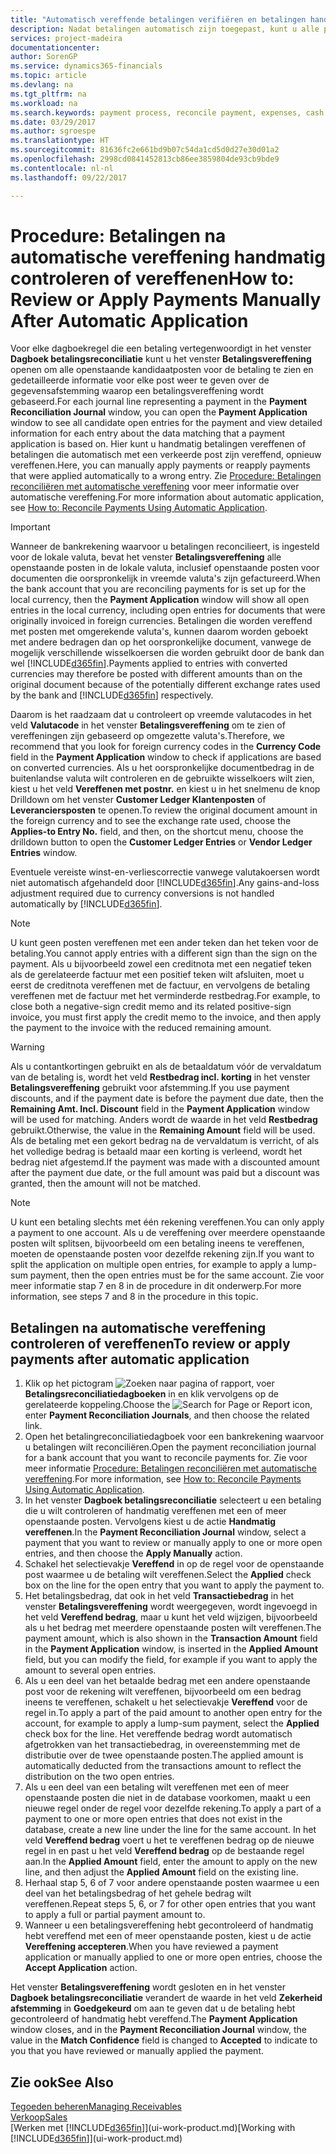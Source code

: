 ```yaml
---
title: "Automatisch vereffende betalingen verifiëren en betalingen handmatig opnieuw vereffenen | Microsoft Docs"
description: Nadat betalingen automatisch zijn toegepast, kunt u alle posten voor een betaling controleren en handmatig de posten die verkeerd zijn vereffend, opnieuw vereffenen.
services: project-madeira
documentationcenter: 
author: SorenGP
ms.service: dynamics365-financials
ms.topic: article
ms.devlang: na
ms.tgt_pltfrm: na
ms.workload: na
ms.search.keywords: payment process, reconcile payment, expenses, cash receipts
ms.date: 03/29/2017
ms.author: sgroespe
ms.translationtype: HT
ms.sourcegitcommit: 81636fc2e661bd9b07c54da1cd5d0d27e30d01a2
ms.openlocfilehash: 2998cd0841452813cb86ee3859804de93cb9bde9
ms.contentlocale: nl-nl
ms.lasthandoff: 09/22/2017

---
```

# <a name="how-to-review-or-apply-payments-manually-after-automatic-application"></a><span data-ttu-id="857ab-103">Procedure: Betalingen na automatische vereffening handmatig controleren of vereffenen</span><span class="sxs-lookup"><span data-stu-id="857ab-103">How to: Review or Apply Payments Manually After Automatic Application</span></span>
<span data-ttu-id="857ab-104">Voor elke dagboekregel die een betaling vertegenwoordigt in het venster **Dagboek betalingsreconciliatie** kunt u het venster **Betalingsvereffening** openen om alle openstaande kandidaatposten voor de betaling te zien en gedetailleerde informatie voor elke post weer te geven over de gegevensafstemming waarop een betalingsvereffening wordt gebaseerd.</span><span class="sxs-lookup"><span data-stu-id="857ab-104">For each journal line representing a payment in the **Payment Reconciliation Journal** window, you can open the **Payment Application** window to see all candidate open entries for the payment and view detailed information for each entry about the data matching that a payment application is based on.</span></span> <span data-ttu-id="857ab-105">Hier kunt u handmatig betalingen vereffenen of betalingen die automatisch met een verkeerde post zijn vereffend, opnieuw vereffenen.</span><span class="sxs-lookup"><span data-stu-id="857ab-105">Here, you can manually apply payments or reapply payments that were applied automatically to a wrong entry.</span></span> <span data-ttu-id="857ab-106">Zie [Procedure: Betalingen reconciliëren met automatische vereffening](receivables-how-reconcile-payments-auto-application.md) voor meer informatie over automatische vereffening.</span><span class="sxs-lookup"><span data-stu-id="857ab-106">For more information about automatic application, see [How to: Reconcile Payments Using Automatic Application](receivables-how-reconcile-payments-auto-application.md).</span></span>

> [!IMPORTANT]  
>   <span data-ttu-id="857ab-107">Wanneer de bankrekening waarvoor u betalingen reconcilieert, is ingesteld voor de lokale valuta, bevat het venster **Betalingsvereffening** alle openstaande posten in de lokale valuta, inclusief openstaande posten voor documenten die oorspronkelijk in vreemde valuta's zijn gefactureerd.</span><span class="sxs-lookup"><span data-stu-id="857ab-107">When the bank account that you are reconciling payments for is set up for the local currency, then the **Payment Application** window will show all open entries in the local currency, including open entries for documents that were originally invoiced in foreign currencies.</span></span> <span data-ttu-id="857ab-108">Betalingen die worden vereffend met posten met omgerekende valuta's, kunnen daarom worden geboekt met andere bedragen dan op het oorspronkelijke document, vanwege de mogelijk verschillende wisselkoersen die worden gebruikt door de bank dan wel [!INCLUDE[d365fin](includes/d365fin_md.md)].</span><span class="sxs-lookup"><span data-stu-id="857ab-108">Payments applied to entries with converted currencies may therefore be posted with different amounts than on the original document because of the potentially different exchange rates used by the bank and [!INCLUDE[d365fin](includes/d365fin_md.md)] respectively.</span></span>

<span data-ttu-id="857ab-109">Daarom is het raadzaam dat u controleert op vreemde valutacodes in het veld **Valutacode** in het venster **Betalingsvereffening** om te zien of vereffeningen zijn gebaseerd op omgezette valuta's.</span><span class="sxs-lookup"><span data-stu-id="857ab-109">Therefore, we recommend that you look for foreign currency codes in the **Currency Code** field in the **Payment Application** window to check if applications are based on converted currencies.</span></span> <span data-ttu-id="857ab-110">Als u het oorspronkelijke documentbedrag in de buitenlandse valuta wilt controleren en de gebruikte wisselkoers wilt zien, kiest u het veld **Vereffenen met postnr.** en kiest u in het snelmenu de knop Drilldown om het venster **Customer Ledger Klantenposten** of **Leveranciersposten** te openen.</span><span class="sxs-lookup"><span data-stu-id="857ab-110">To review the original document amount in the foreign currency and to see the exchange rate used, choose the **Applies-to Entry No.** field, and then, on the shortcut menu, choose the drilldown button to open the **Customer Ledger Entries** or **Vendor Ledger Entries** window.</span></span>

<span data-ttu-id="857ab-111">Eventuele vereiste winst-en-verliescorrectie vanwege valutakoersen wordt niet automatisch afgehandeld door [!INCLUDE[d365fin](includes/d365fin_md.md)].</span><span class="sxs-lookup"><span data-stu-id="857ab-111">Any gains-and-loss adjustment required due to currency conversions is not handled automatically by [!INCLUDE[d365fin](includes/d365fin_md.md)].</span></span>

> [!NOTE]  
>   <span data-ttu-id="857ab-112">U kunt geen posten vereffenen met een ander teken dan het teken voor de betaling.</span><span class="sxs-lookup"><span data-stu-id="857ab-112">You cannot apply entries with a different sign than the sign on the payment.</span></span> <span data-ttu-id="857ab-113">Als u bijvoorbeeld zowel een creditnota met een negatief teken als de gerelateerde factuur met een positief teken wilt afsluiten, moet u eerst de creditnota vereffenen met de factuur, en vervolgens de betaling vereffenen met de factuur met het verminderde restbedrag.</span><span class="sxs-lookup"><span data-stu-id="857ab-113">For example, to close both a negative-sign credit memo and its related positive-sign invoice, you must first apply the credit memo to the invoice, and then apply the payment to the invoice with the reduced remaining amount.</span></span>

> [!WARNING]  
>   <span data-ttu-id="857ab-114">Als u contantkortingen gebruikt en als de betaaldatum vóór de vervaldatum van de betaling is, wordt het veld **Restbedrag incl. korting** in het venster **Betalingsvereffening** gebruikt voor afstemming.</span><span class="sxs-lookup"><span data-stu-id="857ab-114">If you use payment discounts, and if the payment date is before the payment due date, then the **Remaining Amt. Incl. Discount** field in the **Payment Application** window will be used for matching.</span></span> <span data-ttu-id="857ab-115">Anders wordt de waarde in het veld **Restbedrag** gebruikt.</span><span class="sxs-lookup"><span data-stu-id="857ab-115">Otherwise, the value in the **Remaining Amount** field will be used.</span></span> <span data-ttu-id="857ab-116">Als de betaling met een gekort bedrag na de vervaldatum is verricht, of als het volledige bedrag is betaald maar een korting is verleend, wordt het bedrag niet afgestemd.</span><span class="sxs-lookup"><span data-stu-id="857ab-116">If the payment was made with a discounted amount after the payment due date, or the full amount was paid but a discount was granted, then the amount will not be matched.</span></span>

> [!NOTE]  
>   <span data-ttu-id="857ab-117">U kunt een betaling slechts met één rekening vereffenen.</span><span class="sxs-lookup"><span data-stu-id="857ab-117">You can only apply a payment to one account.</span></span> <span data-ttu-id="857ab-118">Als u de vereffening over meerdere openstaande posten wilt splitsen, bijvoorbeeld om een betaling ineens te vereffenen, moeten de openstaande posten voor dezelfde rekening zijn.</span><span class="sxs-lookup"><span data-stu-id="857ab-118">If you want to split the application on multiple open entries, for example to apply a lump-sum payment, then the open entries must be for the same account.</span></span> <span data-ttu-id="857ab-119">Zie voor meer informatie stap 7 en 8 in de procedure in dit onderwerp.</span><span class="sxs-lookup"><span data-stu-id="857ab-119">For more information, see steps 7 and 8 in the procedure in this topic.</span></span>

## <a name="to-review-or-apply-payments-after-automatic-application"></a><span data-ttu-id="857ab-120">Betalingen na automatische vereffening controleren of vereffenen</span><span class="sxs-lookup"><span data-stu-id="857ab-120">To review or apply payments after automatic application</span></span>
1. <span data-ttu-id="857ab-121">Klik op het pictogram ![Zoeken naar pagina of rapport](media/ui-search/search_small.png "pictogram Zoeken naar pagina of rapport"), voer **Betalingsreconciliatiedagboeken** in en klik vervolgens op de gerelateerde koppeling.</span><span class="sxs-lookup"><span data-stu-id="857ab-121">Choose the ![Search for Page or Report](media/ui-search/search_small.png "Search for Page or Report icon") icon, enter **Payment Reconciliation Journals**, and then choose the related link.</span></span>
2. <span data-ttu-id="857ab-122">Open het betalingreconciliatiedagboek voor een bankrekening waarvoor u betalingen wilt reconciliëren.</span><span class="sxs-lookup"><span data-stu-id="857ab-122">Open the payment reconciliation journal for a bank account that you want to reconcile payments for.</span></span> <span data-ttu-id="857ab-123">Zie voor meer informatie [Procedure: Betalingen reconciliëren met automatische vereffening](receivables-how-reconcile-payments-auto-application.md).</span><span class="sxs-lookup"><span data-stu-id="857ab-123">For more information, see [How to: Reconcile Payments Using Automatic Application](receivables-how-reconcile-payments-auto-application.md).</span></span>
3. <span data-ttu-id="857ab-124">In het venster **Dagboek betalingsreconciliatie** selecteert u een betaling die u wilt controleren of handmatig vereffenen met een of meer openstaande posten. Vervolgens kiest u de actie **Handmatig vereffenen**.</span><span class="sxs-lookup"><span data-stu-id="857ab-124">In the **Payment Reconciliation Journal** window, select a payment that you want to review or manually apply to one or more open entries, and then choose the **Apply Manually** action.</span></span>
4. <span data-ttu-id="857ab-125">Schakel het selectievakje **Vereffend** in op de regel voor de openstaande post waarmee u de betaling wilt vereffenen.</span><span class="sxs-lookup"><span data-stu-id="857ab-125">Select the **Applied** check box on the line for the open entry that you want to apply the payment to.</span></span>
5. <span data-ttu-id="857ab-126">Het betalingsbedrag, dat ook in het veld **Transactiebedrag** in het venster **Betalingsvereffening** wordt weergegeven, wordt ingevoegd in het veld **Vereffend bedrag**, maar u kunt het veld wijzigen, bijvoorbeeld als u het bedrag met meerdere openstaande posten wilt vereffenen.</span><span class="sxs-lookup"><span data-stu-id="857ab-126">The payment amount, which is also shown in the **Transaction Amount** field in the **Payment Application** window, is inserted in the **Applied Amount** field, but you can modify the field, for example if you want to apply the amount to several open entries.</span></span>
6. <span data-ttu-id="857ab-127">Als u een deel van het betaalde bedrag met een andere openstaande post voor de rekening wilt vereffenen, bijvoorbeeld om een bedrag ineens te vereffenen, schakelt u het selectievakje **Vereffend** voor de regel in.</span><span class="sxs-lookup"><span data-stu-id="857ab-127">To apply a part of the paid amount to another open entry for the account, for example to apply a lump-sum payment, select the **Applied** check box for the line.</span></span> <span data-ttu-id="857ab-128">Het vereffende bedrag wordt automatisch afgetrokken van het transactiebedrag, in overeenstemming met de distributie over de twee openstaande posten.</span><span class="sxs-lookup"><span data-stu-id="857ab-128">The applied amount is automatically deducted from the transactions amount to reflect the distribution on the two open entries.</span></span>
7. <span data-ttu-id="857ab-129">Als u een deel van een betaling wilt vereffenen met een of meer openstaande posten die niet in de database voorkomen, maakt u een nieuwe regel onder de regel voor dezelfde rekening.</span><span class="sxs-lookup"><span data-stu-id="857ab-129">To apply a part of a payment to one or more open entries that does not exist in the database, create a new line under the line for the same account.</span></span> <span data-ttu-id="857ab-130">In het veld **Vereffend bedrag** voert u het te vereffenen bedrag op de nieuwe regel in en past u het veld **Vereffend bedrag** op de bestaande regel aan.</span><span class="sxs-lookup"><span data-stu-id="857ab-130">In the **Applied Amount** field, enter the amount to apply on the new line, and then adjust the **Applied Amount** field on the existing line.</span></span>
8. <span data-ttu-id="857ab-131">Herhaal stap 5, 6 of 7 voor andere openstaande posten waarmee u een deel van het betalingsbedrag of het gehele bedrag wilt vereffenen.</span><span class="sxs-lookup"><span data-stu-id="857ab-131">Repeat steps 5, 6, or 7 for other open entries that you want to apply a full or partial payment amount to.</span></span>
9. <span data-ttu-id="857ab-132">Wanneer u een betalingsvereffening hebt gecontroleerd of handmatig hebt vereffend met een of meer openstaande posten, kiest u de actie **Vereffening accepteren**.</span><span class="sxs-lookup"><span data-stu-id="857ab-132">When you have reviewed a payment application or manually applied to one or more open entries, choose the **Accept Application** action.</span></span>

<span data-ttu-id="857ab-133">Het venster **Betalingsvereffening** wordt gesloten en in het venster **Dagboek betalingsreconciliatie** verandert de waarde in het veld **Zekerheid afstemming** in **Goedgekeurd** om aan te geven dat u de betaling hebt gecontroleerd of handmatig hebt vereffend.</span><span class="sxs-lookup"><span data-stu-id="857ab-133">The **Payment Application** window  closes, and in the **Payment Reconciliation Journal** window, the value in the **Match Confidence** field is changed to **Accepted** to indicate to you that you have reviewed or manually applied the payment.</span></span>

## <a name="see-also"></a><span data-ttu-id="857ab-134">Zie ook</span><span class="sxs-lookup"><span data-stu-id="857ab-134">See Also</span></span>
[<span data-ttu-id="857ab-135">Tegoeden beheren</span><span class="sxs-lookup"><span data-stu-id="857ab-135">Managing Receivables</span></span>](receivables-manage-receivables.md)  
[<span data-ttu-id="857ab-136">Verkoop</span><span class="sxs-lookup"><span data-stu-id="857ab-136">Sales</span></span>](sales-manage-sales.md)  
<span data-ttu-id="857ab-137">[Werken met [!INCLUDE[d365fin](includes/d365fin_md.md)]](ui-work-product.md)</span><span class="sxs-lookup"><span data-stu-id="857ab-137">[Working with [!INCLUDE[d365fin](includes/d365fin_md.md)]](ui-work-product.md)</span></span>


